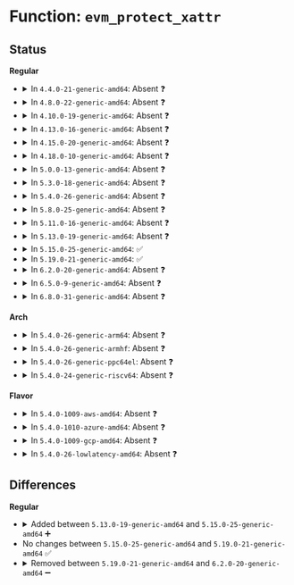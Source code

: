 # Function: <code>evm_protect_xattr</code>

## Status
<b>Regular</b>
<ul>
<li>
<details>
<summary>In <code>4.4.0-21-generic-amd64</code>: Absent ❓</summary>

```json
{
  "name": "evm_protect_xattr",
  "collision_type": "Unique Static",
  "inline_type": "Selective",
  "funcs": [
    {
      "addr": 18446744071582625488,
      "name": "evm_protect_xattr",
      "external": false,
      "loc": "security/integrity/evm/evm_main.c:276",
      "file": "security/integrity/evm/evm_main.c",
      "inline": "not declared, inlined",
      "caller_inline": [],
      "caller_func": [
        "security/integrity/evm/evm_main.c:evm_inode_setxattr",
        "security/integrity/evm/evm_main.c:evm_inode_removexattr"
      ]
    }
  ],
  "symbols": [
    {
      "addr": 18446744071582625488,
      "name": "evm_protect_xattr.isra.3",
      "section": ".text",
      "bind": "STB_LOCAL",
      "size": 307
    }
  ]
}
```
</details>
</li>
<li>
<details>
<summary>In <code>4.8.0-22-generic-amd64</code>: Absent ❓</summary>

```json
{
  "name": "evm_protect_xattr",
  "collision_type": "Unique Static",
  "inline_type": "Selective",
  "funcs": [
    {
      "addr": 18446744071582874864,
      "name": "evm_protect_xattr",
      "external": false,
      "loc": "security/integrity/evm/evm_main.c:280",
      "file": "security/integrity/evm/evm_main.c",
      "inline": "not declared, inlined",
      "caller_inline": [],
      "caller_func": [
        "security/integrity/evm/evm_main.c:evm_inode_removexattr",
        "security/integrity/evm/evm_main.c:evm_inode_setxattr"
      ]
    }
  ],
  "symbols": [
    {
      "addr": 18446744071582874864,
      "name": "evm_protect_xattr.isra.3",
      "section": ".text",
      "bind": "STB_LOCAL",
      "size": 296
    }
  ]
}
```
</details>
</li>
<li>
<details>
<summary>In <code>4.10.0-19-generic-amd64</code>: Absent ❓</summary>

```json
{
  "name": "evm_protect_xattr",
  "collision_type": "Unique Static",
  "inline_type": "Selective",
  "funcs": [
    {
      "addr": 18446744071582972320,
      "name": "evm_protect_xattr",
      "external": false,
      "loc": "security/integrity/evm/evm_main.c:280",
      "file": "security/integrity/evm/evm_main.c",
      "inline": "not declared, inlined",
      "caller_inline": [],
      "caller_func": [
        "security/integrity/evm/evm_main.c:evm_inode_removexattr",
        "security/integrity/evm/evm_main.c:evm_inode_setxattr"
      ]
    }
  ],
  "symbols": [
    {
      "addr": 18446744071582972320,
      "name": "evm_protect_xattr.isra.3",
      "section": ".text",
      "bind": "STB_LOCAL",
      "size": 296
    }
  ]
}
```
</details>
</li>
<li>
<details>
<summary>In <code>4.13.0-16-generic-amd64</code>: Absent ❓</summary>

```json
{
  "name": "evm_protect_xattr",
  "collision_type": "Unique Static",
  "inline_type": "Selective",
  "funcs": [
    {
      "addr": 18446744071583022976,
      "name": "evm_protect_xattr",
      "external": false,
      "loc": "security/integrity/evm/evm_main.c:282",
      "file": "security/integrity/evm/evm_main.c",
      "inline": "not declared, inlined",
      "caller_inline": [],
      "caller_func": [
        "security/integrity/evm/evm_main.c:evm_inode_removexattr",
        "security/integrity/evm/evm_main.c:evm_inode_setxattr"
      ]
    }
  ],
  "symbols": [
    {
      "addr": 18446744071583022976,
      "name": "evm_protect_xattr.isra.3",
      "section": ".text",
      "bind": "STB_LOCAL",
      "size": 286
    }
  ]
}
```
</details>
</li>
<li>
<details>
<summary>In <code>4.15.0-20-generic-amd64</code>: Absent ❓</summary>

```json
{
  "name": "evm_protect_xattr",
  "collision_type": "Unique Static",
  "inline_type": "Selective",
  "funcs": [
    {
      "addr": 18446744071583188048,
      "name": "evm_protect_xattr",
      "external": false,
      "loc": "security/integrity/evm/evm_main.c:285",
      "file": "security/integrity/evm/evm_main.c",
      "inline": "not declared, inlined",
      "caller_inline": [],
      "caller_func": [
        "security/integrity/evm/evm_main.c:evm_inode_removexattr",
        "security/integrity/evm/evm_main.c:evm_inode_setxattr"
      ]
    }
  ],
  "symbols": [
    {
      "addr": 18446744071583188048,
      "name": "evm_protect_xattr.isra.4",
      "section": ".text",
      "bind": "STB_LOCAL",
      "size": 286
    }
  ]
}
```
</details>
</li>
<li>
<details>
<summary>In <code>4.18.0-10-generic-amd64</code>: Absent ❓</summary>

```json
{
  "name": "evm_protect_xattr",
  "collision_type": "Unique Static",
  "inline_type": "Selective",
  "funcs": [
    {
      "addr": 18446744071583394768,
      "name": "evm_protect_xattr",
      "external": false,
      "loc": "security/integrity/evm/evm_main.c:310",
      "file": "security/integrity/evm/evm_main.c",
      "inline": "not declared, inlined",
      "caller_inline": [],
      "caller_func": [
        "security/integrity/evm/evm_main.c:evm_inode_removexattr",
        "security/integrity/evm/evm_main.c:evm_inode_setxattr"
      ]
    }
  ],
  "symbols": [
    {
      "addr": 18446744071583394768,
      "name": "evm_protect_xattr.isra.7",
      "section": ".text",
      "bind": "STB_LOCAL",
      "size": 285
    }
  ]
}
```
</details>
</li>
<li>
<details>
<summary>In <code>5.0.0-13-generic-amd64</code>: Absent ❓</summary>

```json
{
  "name": "evm_protect_xattr",
  "collision_type": "Unique Static",
  "inline_type": "Selective",
  "funcs": [
    {
      "addr": 18446744071583514736,
      "name": "evm_protect_xattr",
      "external": false,
      "loc": "security/integrity/evm/evm_main.c:315",
      "file": "security/integrity/evm/evm_main.c",
      "inline": "not declared, inlined",
      "caller_inline": [],
      "caller_func": [
        "security/integrity/evm/evm_main.c:evm_inode_removexattr",
        "security/integrity/evm/evm_main.c:evm_inode_setxattr"
      ]
    }
  ],
  "symbols": [
    {
      "addr": 18446744071583514736,
      "name": "evm_protect_xattr.isra.7",
      "section": ".text",
      "bind": "STB_LOCAL",
      "size": 285
    }
  ]
}
```
</details>
</li>
<li>
<details>
<summary>In <code>5.3.0-18-generic-amd64</code>: Absent ❓</summary>

```json
{
  "name": "evm_protect_xattr",
  "collision_type": "Unique Static",
  "inline_type": "Selective",
  "funcs": [
    {
      "addr": 18446744071583702432,
      "name": "evm_protect_xattr",
      "external": false,
      "loc": "security/integrity/evm/evm_main.c:312",
      "file": "security/integrity/evm/evm_main.c",
      "inline": "not declared, inlined",
      "caller_inline": [],
      "caller_func": [
        "security/integrity/evm/evm_main.c:evm_inode_removexattr",
        "security/integrity/evm/evm_main.c:evm_inode_setxattr"
      ]
    }
  ],
  "symbols": [
    {
      "addr": 18446744071583702432,
      "name": "evm_protect_xattr.isra.0",
      "section": ".text",
      "bind": "STB_LOCAL",
      "size": 285
    }
  ]
}
```
</details>
</li>
<li>
<details>
<summary>In <code>5.4.0-26-generic-amd64</code>: Absent ❓</summary>

```json
{
  "name": "evm_protect_xattr",
  "collision_type": "Unique Static",
  "inline_type": "Selective",
  "funcs": [
    {
      "addr": 18446744071583812208,
      "name": "evm_protect_xattr",
      "external": false,
      "loc": "security/integrity/evm/evm_main.c:312",
      "file": "security/integrity/evm/evm_main.c",
      "inline": "not declared, inlined",
      "caller_inline": [],
      "caller_func": [
        "security/integrity/evm/evm_main.c:evm_inode_removexattr",
        "security/integrity/evm/evm_main.c:evm_inode_setxattr"
      ]
    }
  ],
  "symbols": [
    {
      "addr": 18446744071583812208,
      "name": "evm_protect_xattr.isra.0",
      "section": ".text",
      "bind": "STB_LOCAL",
      "size": 285
    }
  ]
}
```
</details>
</li>
<li>
<details>
<summary>In <code>5.8.0-25-generic-amd64</code>: Absent ❓</summary>

```json
{
  "name": "evm_protect_xattr",
  "collision_type": "Unique Static",
  "inline_type": "Selective",
  "funcs": [
    {
      "addr": 18446744071584207632,
      "name": "evm_protect_xattr",
      "external": false,
      "loc": "security/integrity/evm/evm_main.c:310",
      "file": "security/integrity/evm/evm_main.c",
      "inline": "not declared, inlined",
      "caller_inline": [],
      "caller_func": [
        "security/integrity/evm/evm_main.c:evm_inode_removexattr",
        "security/integrity/evm/evm_main.c:evm_inode_setxattr"
      ]
    }
  ],
  "symbols": [
    {
      "addr": 18446744071584207632,
      "name": "evm_protect_xattr.constprop.0",
      "section": ".text",
      "bind": "STB_LOCAL",
      "size": 285
    }
  ]
}
```
</details>
</li>
<li>
<details>
<summary>In <code>5.11.0-16-generic-amd64</code>: Absent ❓</summary>

```json
{
  "name": "evm_protect_xattr",
  "collision_type": "Unique Static",
  "inline_type": "Selective",
  "funcs": [
    {
      "addr": 18446744071584326048,
      "name": "evm_protect_xattr",
      "external": false,
      "loc": "security/integrity/evm/evm_main.c:319",
      "file": "security/integrity/evm/evm_main.c",
      "inline": "not declared, inlined",
      "caller_inline": [],
      "caller_func": [
        "security/integrity/evm/evm_main.c:evm_inode_removexattr",
        "security/integrity/evm/evm_main.c:evm_inode_setxattr"
      ]
    }
  ],
  "symbols": [
    {
      "addr": 18446744071584326048,
      "name": "evm_protect_xattr.constprop.0",
      "section": ".text",
      "bind": "STB_LOCAL",
      "size": 285
    }
  ]
}
```
</details>
</li>
<li>
<details>
<summary>In <code>5.13.0-19-generic-amd64</code>: Absent ❓</summary>

```json
{
  "name": "evm_protect_xattr",
  "collision_type": "Unique Static",
  "inline_type": "Selective",
  "funcs": [
    {
      "addr": 18446744071584360544,
      "name": "evm_protect_xattr",
      "external": false,
      "loc": "security/integrity/evm/evm_main.c:319",
      "file": "security/integrity/evm/evm_main.c",
      "inline": "not declared, inlined",
      "caller_inline": [],
      "caller_func": [
        "security/integrity/evm/evm_main.c:evm_inode_removexattr",
        "security/integrity/evm/evm_main.c:evm_inode_setxattr"
      ]
    }
  ],
  "symbols": [
    {
      "addr": 18446744071584360544,
      "name": "evm_protect_xattr.constprop.0",
      "section": ".text",
      "bind": "STB_LOCAL",
      "size": 281
    }
  ]
}
```
</details>
</li>
<li>
<details>
<summary>In <code>5.15.0-25-generic-amd64</code>: ✅</summary>

```c
int evm_protect_xattr(struct user_namespace * mnt_userns, struct dentry * dentry, const char * xattr_name, const void * xattr_value, size_t xattr_value_len)
```

```json
{
  "name": "evm_protect_xattr",
  "collision_type": "Unique Static",
  "inline_type": "No",
  "funcs": [
    {
      "addr": 18446744071584754384,
      "name": "evm_protect_xattr",
      "external": false,
      "loc": "security/integrity/evm/evm_main.c:541",
      "file": "security/integrity/evm/evm_main.c",
      "inline": "seen, unknown",
      "caller_inline": [],
      "caller_func": [
        "security/integrity/evm/evm_main.c:evm_inode_removexattr",
        "security/integrity/evm/evm_main.c:evm_inode_setxattr"
      ]
    }
  ],
  "symbols": [
    {
      "addr": 18446744071584754384,
      "name": "evm_protect_xattr",
      "section": ".text",
      "bind": "STB_LOCAL",
      "size": 470
    }
  ]
}
```
</details>
</li>
<li>
<details>
<summary>In <code>5.19.0-21-generic-amd64</code>: ✅</summary>

```c
int evm_protect_xattr(struct user_namespace * mnt_userns, struct dentry * dentry, const char * xattr_name, const void * xattr_value, size_t xattr_value_len)
```

```json
{
  "name": "evm_protect_xattr",
  "collision_type": "Unique Static",
  "inline_type": "No",
  "funcs": [
    {
      "addr": 18446744071585436160,
      "name": "evm_protect_xattr",
      "external": false,
      "loc": "security/integrity/evm/evm_main.c:541",
      "file": "security/integrity/evm/evm_main.c",
      "inline": "seen, unknown",
      "caller_inline": [],
      "caller_func": [
        "security/integrity/evm/evm_main.c:evm_inode_removexattr",
        "security/integrity/evm/evm_main.c:evm_inode_setxattr"
      ]
    }
  ],
  "symbols": [
    {
      "addr": 18446744071585436160,
      "name": "evm_protect_xattr",
      "section": ".text",
      "bind": "STB_LOCAL",
      "size": 499
    }
  ]
}
```
</details>
</li>
<li>
<details>
<summary>In <code>6.2.0-20-generic-amd64</code>: Absent ❓</summary>

```json
{
  "name": "evm_protect_xattr",
  "collision_type": "Unique Static",
  "inline_type": "Selective",
  "funcs": [
    {
      "addr": 18446744071586193360,
      "name": "evm_protect_xattr",
      "external": false,
      "loc": "security/integrity/evm/evm_main.c:485",
      "file": "security/integrity/evm/evm_main.c",
      "inline": "not declared, inlined",
      "caller_inline": [],
      "caller_func": [
        "security/integrity/evm/evm_main.c:evm_inode_removexattr",
        "security/integrity/evm/evm_main.c:evm_inode_setxattr"
      ]
    }
  ],
  "symbols": [
    {
      "addr": 18446744071586193360,
      "name": "evm_protect_xattr.isra.0",
      "section": ".text",
      "bind": "STB_LOCAL",
      "size": 578
    }
  ]
}
```
</details>
</li>
<li>
<details>
<summary>In <code>6.5.0-9-generic-amd64</code>: Absent ❓</summary>

```json
{
  "name": "evm_protect_xattr",
  "collision_type": "Unique Static",
  "inline_type": "Selective",
  "funcs": [
    {
      "addr": 18446744071586430784,
      "name": "evm_protect_xattr",
      "external": false,
      "loc": "security/integrity/evm/evm_main.c:485",
      "file": "security/integrity/evm/evm_main.c",
      "inline": "not declared, inlined",
      "caller_inline": [],
      "caller_func": [
        "security/integrity/evm/evm_main.c:evm_inode_removexattr",
        "security/integrity/evm/evm_main.c:evm_inode_setxattr"
      ]
    }
  ],
  "symbols": [
    {
      "addr": 18446744071586430784,
      "name": "evm_protect_xattr.isra.0",
      "section": ".text",
      "bind": "STB_LOCAL",
      "size": 578
    }
  ]
}
```
</details>
</li>
<li>
<details>
<summary>In <code>6.8.0-31-generic-amd64</code>: Absent ❓</summary>

```json
{
  "name": "evm_protect_xattr",
  "collision_type": "Unique Static",
  "inline_type": "Selective",
  "funcs": [
    {
      "addr": 18446744071586696128,
      "name": "evm_protect_xattr",
      "external": false,
      "loc": "security/integrity/evm/evm_main.c:502",
      "file": "security/integrity/evm/evm_main.c",
      "inline": "not declared, inlined",
      "caller_inline": [],
      "caller_func": [
        "security/integrity/evm/evm_main.c:evm_inode_removexattr",
        "security/integrity/evm/evm_main.c:evm_inode_setxattr"
      ]
    }
  ],
  "symbols": [
    {
      "addr": 18446744071586696128,
      "name": "evm_protect_xattr.isra.0",
      "section": ".text",
      "bind": "STB_LOCAL",
      "size": 645
    }
  ]
}
```
</details>
</li>
</ul>
<b>Arch</b>
<ul>
<li>
<details>
<summary>In <code>5.4.0-26-generic-arm64</code>: Absent ❓</summary>

```json
{
  "name": "evm_protect_xattr",
  "collision_type": "Unique Static",
  "inline_type": "Selective",
  "funcs": [
    {
      "addr": 18446603336495617560,
      "name": "evm_protect_xattr",
      "external": false,
      "loc": "security/integrity/evm/evm_main.c:312",
      "file": "security/integrity/evm/evm_main.c",
      "inline": "not declared, inlined",
      "caller_inline": [],
      "caller_func": [
        "security/integrity/evm/evm_main.c:evm_inode_removexattr",
        "security/integrity/evm/evm_main.c:evm_inode_setxattr"
      ]
    }
  ],
  "symbols": [
    {
      "addr": 18446603336495617560,
      "name": "evm_protect_xattr.isra.0",
      "section": ".text",
      "bind": "STB_LOCAL",
      "size": 300
    }
  ]
}
```
</details>
</li>
<li>
<details>
<summary>In <code>5.4.0-26-generic-armhf</code>: Absent ❓</summary>

```json
{
  "name": "evm_protect_xattr",
  "collision_type": "Unique Static",
  "inline_type": "Selective",
  "funcs": [
    {
      "addr": 3228977200,
      "name": "evm_protect_xattr",
      "external": false,
      "loc": "security/integrity/evm/evm_main.c:312",
      "file": "security/integrity/evm/evm_main.c",
      "inline": "not declared, inlined",
      "caller_inline": [],
      "caller_func": [
        "security/integrity/evm/evm_main.c:evm_inode_removexattr",
        "security/integrity/evm/evm_main.c:evm_inode_setxattr"
      ]
    }
  ],
  "symbols": [
    {
      "addr": 3228977200,
      "name": "evm_protect_xattr.constprop.0",
      "section": ".text",
      "bind": "STB_LOCAL",
      "size": 356
    }
  ]
}
```
</details>
</li>
<li>
<details>
<summary>In <code>5.4.0-26-generic-ppc64el</code>: Absent ❓</summary>

```json
{
  "name": "evm_protect_xattr",
  "collision_type": "Unique Static",
  "inline_type": "Selective",
  "funcs": [
    {
      "addr": 13835058055289736464,
      "name": "evm_protect_xattr",
      "external": false,
      "loc": "security/integrity/evm/evm_main.c:312",
      "file": "security/integrity/evm/evm_main.c",
      "inline": "not declared, inlined",
      "caller_inline": [],
      "caller_func": [
        "security/integrity/evm/evm_main.c:evm_inode_removexattr",
        "security/integrity/evm/evm_main.c:evm_inode_setxattr"
      ]
    }
  ],
  "symbols": [
    {
      "addr": 13835058055289736464,
      "name": "evm_protect_xattr.isra.0",
      "section": ".text",
      "bind": "STB_LOCAL",
      "size": 752
    }
  ]
}
```
</details>
</li>
<li>
<details>
<summary>In <code>5.4.0-24-generic-riscv64</code>: Absent ❓</summary>

```json
{
  "name": "evm_protect_xattr",
  "collision_type": "Unique Static",
  "inline_type": "Selective",
  "funcs": [
    {
      "addr": 18446743936274777294,
      "name": "evm_protect_xattr",
      "external": false,
      "loc": "security/integrity/evm/evm_main.c:312",
      "file": "security/integrity/evm/evm_main.c",
      "inline": "not declared, inlined",
      "caller_inline": [],
      "caller_func": [
        "security/integrity/evm/evm_main.c:evm_inode_removexattr",
        "security/integrity/evm/evm_main.c:evm_inode_setxattr"
      ]
    }
  ],
  "symbols": [
    {
      "addr": 18446743936274777294,
      "name": "evm_protect_xattr.isra.0",
      "section": ".text",
      "bind": "STB_LOCAL",
      "size": 288
    }
  ]
}
```
</details>
</li>
</ul>
<b>Flavor</b>
<ul>
<li>
<details>
<summary>In <code>5.4.0-1009-aws-amd64</code>: Absent ❓</summary>

```json
{
  "name": "evm_protect_xattr",
  "collision_type": "Unique Static",
  "inline_type": "Selective",
  "funcs": [
    {
      "addr": 18446744071583780944,
      "name": "evm_protect_xattr",
      "external": false,
      "loc": "security/integrity/evm/evm_main.c:312",
      "file": "security/integrity/evm/evm_main.c",
      "inline": "not declared, inlined",
      "caller_inline": [],
      "caller_func": [
        "security/integrity/evm/evm_main.c:evm_inode_removexattr",
        "security/integrity/evm/evm_main.c:evm_inode_setxattr"
      ]
    }
  ],
  "symbols": [
    {
      "addr": 18446744071583780944,
      "name": "evm_protect_xattr.isra.0",
      "section": ".text",
      "bind": "STB_LOCAL",
      "size": 285
    }
  ]
}
```
</details>
</li>
<li>
<details>
<summary>In <code>5.4.0-1010-azure-amd64</code>: Absent ❓</summary>

```json
{
  "name": "evm_protect_xattr",
  "collision_type": "Unique Static",
  "inline_type": "Selective",
  "funcs": [
    {
      "addr": 18446744071583718000,
      "name": "evm_protect_xattr",
      "external": false,
      "loc": "security/integrity/evm/evm_main.c:312",
      "file": "security/integrity/evm/evm_main.c",
      "inline": "not declared, inlined",
      "caller_inline": [],
      "caller_func": [
        "security/integrity/evm/evm_main.c:evm_inode_removexattr",
        "security/integrity/evm/evm_main.c:evm_inode_setxattr"
      ]
    }
  ],
  "symbols": [
    {
      "addr": 18446744071583718000,
      "name": "evm_protect_xattr.isra.0",
      "section": ".text",
      "bind": "STB_LOCAL",
      "size": 285
    }
  ]
}
```
</details>
</li>
<li>
<details>
<summary>In <code>5.4.0-1009-gcp-amd64</code>: Absent ❓</summary>

```json
{
  "name": "evm_protect_xattr",
  "collision_type": "Unique Static",
  "inline_type": "Selective",
  "funcs": [
    {
      "addr": 18446744071583764704,
      "name": "evm_protect_xattr",
      "external": false,
      "loc": "security/integrity/evm/evm_main.c:312",
      "file": "security/integrity/evm/evm_main.c",
      "inline": "not declared, inlined",
      "caller_inline": [],
      "caller_func": [
        "security/integrity/evm/evm_main.c:evm_inode_removexattr",
        "security/integrity/evm/evm_main.c:evm_inode_setxattr"
      ]
    }
  ],
  "symbols": [
    {
      "addr": 18446744071583764704,
      "name": "evm_protect_xattr.isra.0",
      "section": ".text",
      "bind": "STB_LOCAL",
      "size": 285
    }
  ]
}
```
</details>
</li>
<li>
<details>
<summary>In <code>5.4.0-26-lowlatency-amd64</code>: Absent ❓</summary>

```json
{
  "name": "evm_protect_xattr",
  "collision_type": "Unique Static",
  "inline_type": "Selective",
  "funcs": [
    {
      "addr": 18446744071583865696,
      "name": "evm_protect_xattr",
      "external": false,
      "loc": "security/integrity/evm/evm_main.c:312",
      "file": "security/integrity/evm/evm_main.c",
      "inline": "not declared, inlined",
      "caller_inline": [],
      "caller_func": [
        "security/integrity/evm/evm_main.c:evm_inode_removexattr",
        "security/integrity/evm/evm_main.c:evm_inode_setxattr"
      ]
    }
  ],
  "symbols": [
    {
      "addr": 18446744071583865696,
      "name": "evm_protect_xattr.isra.0",
      "section": ".text",
      "bind": "STB_LOCAL",
      "size": 285
    }
  ]
}
```
</details>
</li>
</ul>

## Differences
<b>Regular</b>
<ul>
<li>
<details>
<summary>Added between <code>5.13.0-19-generic-amd64</code> and <code>5.15.0-25-generic-amd64</code> ➕</summary>

```c
int evm_protect_xattr(struct user_namespace * mnt_userns, struct dentry * dentry, const char * xattr_name, const void * xattr_value, size_t xattr_value_len)
```
</details>
</li>
<li>
No changes between <code>5.15.0-25-generic-amd64</code> and <code>5.19.0-21-generic-amd64</code> ✅
</li>
<li>
<details>
<summary>Removed between <code>5.19.0-21-generic-amd64</code> and <code>6.2.0-20-generic-amd64</code> ➖</summary>

```c
int evm_protect_xattr(struct user_namespace * mnt_userns, struct dentry * dentry, const char * xattr_name, const void * xattr_value, size_t xattr_value_len)
```
</details>
</li>
</ul>
